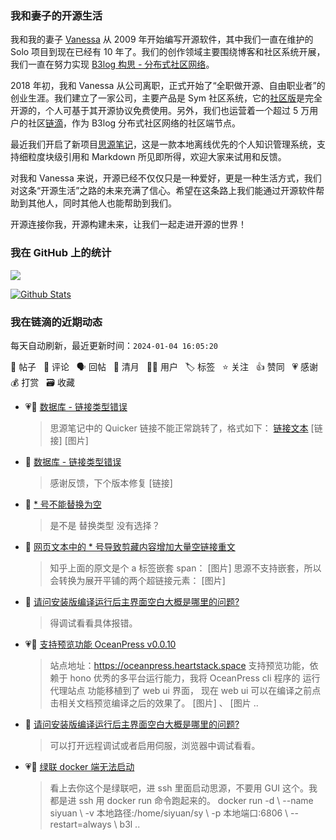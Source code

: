 ### 我和妻子的开源生活

我和我的妻子 [Vanessa](https://github.com/Vanessa219) 从 2009 年开始编写开源软件，其中我们一直在维护的 Solo 项目到现在已经有 10 年了。我们的创作领域主要围绕博客和社区系统开展，我们一直在努力实现 [B3log 构思 - 分布式社区网络](https://ld246.com/article/1546941897596)。

2018 年初，我和 Vanessa 从公司离职，正式开始了“全职做开源、自由职业者”的创业生涯。我们建立了一家公司，主要产品是 Sym 社区系统，它的[社区版](https://github.com/88250/symphony)是完全开源的，个人可基于其开源协议免费使用。另外，我们也运营着一个超过 5 万用户的社区[链滴](https://ld246.com)，作为 B3log 分布式社区网络的社区端节点。

最近我们开启了新项目[思源笔记](https://github.com/siyuan-note/siyuan)，这是一款本地离线优先的个人知识管理系统，支持细粒度块级引用和 Markdown 所见即所得，欢迎大家来试用和反馈。

对我和 Vanessa 来说，开源已经不仅仅只是一种爱好，更是一种生活方式，我们对这条“开源生活”之路的未来充满了信心。希望在这条路上我们能通过开源软件帮助到其他人，同时其他人也能帮助到我们。

开源连接你我，开源构建未来，让我们一起走进开源的世界！

### 我在 GitHub 上的统计

<a title="Hits" target="_blank" href="https://github.com/88250/88250"><img src="https://hits.b3log.org/88250/88250.svg"></a>

[![Github Stats](https://github-readme-stats.vercel.app/api?username=88250&theme=tokyonight&show_icons=true)](https://github.com/88250)

<!--events start -->

### 我在链滴的近期动态

每天自动刷新，最近更新时间：`2024-01-04 16:05:20`

📝 帖子 &nbsp; 💬 评论 &nbsp; 🗣 回帖 &nbsp; 🌙 清月 &nbsp; 👨‍💻 用户 &nbsp; 🏷️ 标签 &nbsp; ⭐️ 关注 &nbsp; 👍 赞同 &nbsp; 💗 感谢 &nbsp; 💰 打赏 &nbsp; 🗃 收藏

* 💗💬 [数据库 - 链接类型错误](https://ld246.com/article/1703745572803/comment/1704335519876#comments)

  > 思源笔记中的 Quicker 链接不能正常跳转了，格式如下： [链接文本](quicker:runaction:f66d360c-0eb5-43d9-99e5-b2025b32fb63?text) [链接] [图片]
* 💬 [数据库 - 链接类型错误](https://ld246.com/article/1703745572803/comment/1704338089504#comments)

  > 感谢反馈，下个版本修复 [链接]
* 💬 [* 号不能替换为空](https://ld246.com/article/1704285860053/comment/1704337263028#comments)

  > 是不是 替换类型 没有选择？
* 💬 [网页文本中的 * 号导致剪藏内容增加大量空链接重文](https://ld246.com/article/1704148844724/comment/1704336665764#comments)

  > 知乎上面的原文是个 a 标签嵌套 span： [图片] 思源不支持嵌套，所以会转换为展开平铺的两个超链接元素： [图片]
* 💬 [请问安装版编译运行后主界面空白大概是哪里的问题?](https://ld246.com/article/1704267652662/comment/1704278194890#comments)

  > 得调试看看具体报错。
* 💗📝 [支持预览功能 OceanPress v0.0.10](https://ld246.com/article/1704274208112)

  > 站点地址：https://oceanpress.heartstack.space 支持预览功能，依赖于 hono 优秀的多平台运行能力，我将 OceanPress cli 程序的 运行代理站点 功能移植到了 web ui 界面， 现在 web ui 可以在编译之前点击相关文档预览编译之后的效果了。 [图片] 、 [图片 ..
* 💬 [请问安装版编译运行后主界面空白大概是哪里的问题?](https://ld246.com/article/1704267652662/comment/1704271996079#comments)

  > 可以打开远程调试或者启用伺服，浏览器中调试看看。
* 💗💬 [绿联 docker 端无法启动](https://ld246.com/article/1703829811670/comment/1703989913392#comments)

  > 看上去你这个是绿联吧，进 ssh 里面启动思源，不要用 GUI 这个。我都是进 ssh 用 docker run 命令跑起来的。 docker run -d \ --name siyuan \ -v 本地路径:/home/siyuan/sy \ -p 本地端口:6806 \ --restart=always \ b3l ..


<!--events end -->
